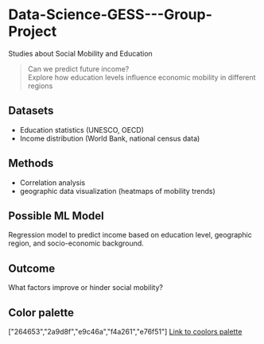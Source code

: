 # Data-Science-GESS---Group-Project
Studies about Social Mobility and Education
> Can we predict future income?\
> Explore how education levels influence economic mobility in different regions

## Datasets
 - Education statistics (UNESCO, OECD)
 - Income distribution (World Bank, national census data)

## Methods
 - Correlation analysis
 - geographic data visualization (heatmaps of mobility trends)

## Possible ML Model
Regression model to predict income based on education level, geographic region, and socio-economic background.

## Outcome
What factors improve or hinder social mobility?

## Color palette 
["264653","2a9d8f","e9c46a","f4a261","e76f51"]
[Link to coolors palette](https://coolors.co/264653-2a9d8f-e9c46a-f4a261-e76f51)
